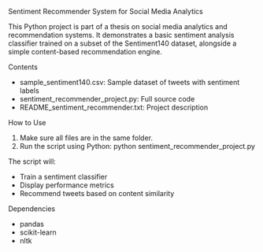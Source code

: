 Sentiment Recommender System for Social Media Analytics

This Python project is part of a thesis on social media analytics and recommendation systems. It demonstrates a basic sentiment analysis classifier trained on a subset of the Sentiment140 dataset, alongside a simple content-based recommendation engine.

 Contents
- sample_sentiment140.csv: Sample dataset of tweets with sentiment labels
- sentiment_recommender_project.py: Full source code
- README_sentiment_recommender.txt: Project description

How to Use
1. Make sure all files are in the same folder.
2. Run the script using Python:
   python sentiment_recommender_project.py

The script will:
- Train a sentiment classifier
- Display performance metrics
- Recommend tweets based on content similarity

Dependencies
- pandas
- scikit-learn
- nltk
